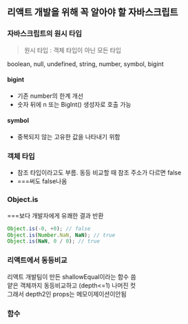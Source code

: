 ## 리액트 개발을 위해 꼭 알아야 할 자바스크립트

### 자바스크립트의 원시 타입

> 원시 타입 : 객체 타입이 아닌 모든 타입

boolean, null, undefined, string, number, symbol, bigint

#### bigint

- 기존 number의 한계 개선
- 숫자 뒤에 n 또는 BigInt() 생성자로 호출 가능

#### symbol

- 중복되지 않는 고유한 값을 나타내기 위함

### 객체 타입

- 참조 타입이라고도 부름. 동등 비교할 때 참조 주소가 다르면 false
- ===써도 false나옴

### Object.is

===보다 개발자에게 유쾌한 결과 반환

```js
Object.is(-0, +0); // false
Object.is(Number.NaN, NaN); // true
Object.is(NaN, 0 / 0); // true
```

### 리액트에서 동등비교

리액트 개발팀이 만든 shallowEqual이라는 함수 씀  
얕은 객체까지 동등비교하고 (depth<=1) 나머진 컷  
그래서 depth2인 props는 메모이제이션이안됨

### 함수
